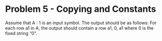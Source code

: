 # Problem 5 - Copying and Constants
Assume that A : 1 is an input symbol. The output should be as follows: For each row a1 in A, the output should contain a row a1, 0, a1 where 0 is the fixed string “0”.